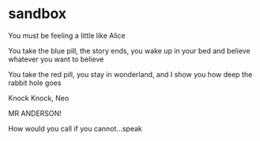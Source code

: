 # sandbox
You must be feeling a little like Alice

You take the blue pill, the story ends, you wake up in your bed and believe whatever you want to believe

You take the red pill, you stay in wonderland, and I show you how deep the rabbit hole goes

Knock Knock, Neo

MR ANDERSON!

How would you call if you cannot...speak
